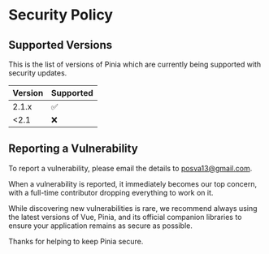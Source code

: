 # Security Policy

## Supported Versions

This is the list of versions of Pinia which are
currently being supported with security updates.

| Version            | Supported          |
| ------------------ | ------------------ |
| 2.1.x              | :white_check_mark: |
| &lt;2.1         | :x:                |

## Reporting a Vulnerability

To report a vulnerability, please email the details to posva13@gmail.com.

When a vulnerability is reported, it immediately becomes our top concern, with a full-time contributor dropping everything to work on it.

While discovering new vulnerabilities is rare, we recommend always using the latest versions of Vue, Pinia, and its official companion libraries to ensure your application remains as secure as possible.

Thanks for helping to keep Pinia secure.
